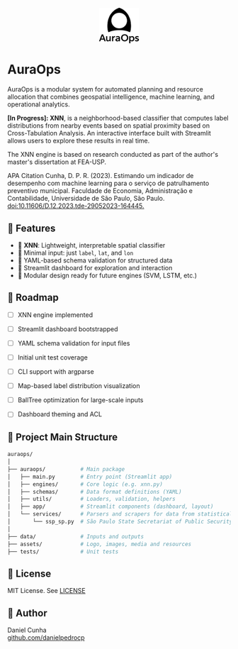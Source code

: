 <p align="center">
  <img src="assets/images/auraops_logo.png" alt="AuraOps Logo" width="90"/>
</p>

# AuraOps
AuraOps is a modular system for automated planning and resource allocation that combines geospatial intelligence, machine learning, and operational analytics.


**[In Progress]: XNN**, is a neighborhood-based classifier that computes label distributions from nearby events based on spatial proximity based on Cross-Tabulation Analysis. An interactive interface built with Streamlit allows users to explore these results in real time.

The XNN engine is based on research conducted as part of the author's master's dissertation at FEA-USP.

APA Citation
Cunha, D. P. R. (2023). Estimando um indicador de desempenho com machine learning para o serviço de patrulhamento preventivo municipal. Faculdade de Economia, Administração e Contabilidade, Universidade de São Paulo, São Paulo. [doi:10.11606/D.12.2023.tde-29052023-164445.](https://doi.org/10.11606/D.12.2023.tde-29052023-164445)


## 🚀 Features

- 🔎 **XNN**: Lightweight, interpretable spatial classifier
- 📍 Minimal input: just `label`, `lat`, and `lon`
- 🧪 YAML-based schema validation for structured data
- 🧭 Streamlit dashboard for exploration and interaction
- 🧰 Modular design ready for future engines (SVM, LSTM, etc.)

## 📌 Roadmap

- [ ] XNN engine implemented
- [ ] Streamlit dashboard bootstrapped
- [ ] YAML schema validation for input files
- [ ] Initial unit test coverage
- [ ] CLI support with argparse
- [ ] Map-based label distribution visualization
- [ ] BallTree optimization for large-scale inputs
- [ ] Dashboard theming and ACL


## 📁 Project Main Structure

```bash
auraops/
│
├── auraops/           # Main package
│   ├── main.py        # Entry point (Streamlit app)
│   ├── engines/       # Core logic (e.g. xnn.py)
│   ├── schemas/       # Data format definitions (YAML)
│   ├── utils/         # Loaders, validation, helpers
│   ├── app/           # Streamlit components (dashboard, layout)
│   └── services/      # Parsers and scrapers for data from statistical agencies
│       └── ssp_sp.py  # São Paulo State Secretariat of Public Security (SSP-SP)
│
├── data/              # Inputs and outputs
├── assets/            # Logo, images, media and resources
├── tests/             # Unit tests

```

## 📜 License

MIT License. See [LICENSE](./LICENSE)


## 👤 Author

Daniel Cunha  
[github.com/danielpedrocp](https://github.com/danielpedrocp)